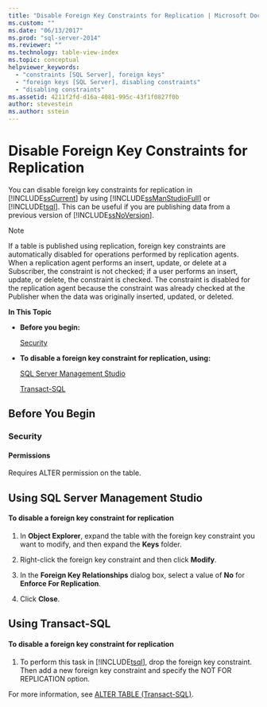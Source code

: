 ```yaml
---
title: "Disable Foreign Key Constraints for Replication | Microsoft Docs"
ms.custom: ""
ms.date: "06/13/2017"
ms.prod: "sql-server-2014"
ms.reviewer: ""
ms.technology: table-view-index
ms.topic: conceptual
helpviewer_keywords: 
  - "constraints [SQL Server], foreign keys"
  - "foreign keys [SQL Server], disabling constraints"
  - "disabling constraints"
ms.assetid: 4211f2fd-d16a-4081-995c-43f1f0827f0b
author: stevestein
ms.author: sstein
---
```

# Disable Foreign Key Constraints for Replication
  You can disable foreign key constraints for replication in [!INCLUDE[ssCurrent](../../includes/sscurrent-md.md)] by using [!INCLUDE[ssManStudioFull](../../includes/ssmanstudiofull-md.md)] or [!INCLUDE[tsql](../../includes/tsql-md.md)]. This can be useful if you are publishing data from a previous version of [!INCLUDE[ssNoVersion](../../includes/ssnoversion-md.md)].  
  
> [!NOTE]  
>  If a table is published using replication, foreign key constraints are automatically disabled for operations performed by replication agents. When a replication agent performs an insert, update, or delete at a Subscriber, the constraint is not checked; if a user performs an insert, update, or delete, the constraint is checked. The constraint is disabled for the replication agent because the constraint was already checked at the Publisher when the data was originally inserted, updated, or deleted.  
  
 **In This Topic**  
  
-   **Before you begin:**  
  
     [Security](#Security)  
  
-   **To disable a foreign key constraint for replication, using:**  
  
     [SQL Server Management Studio](#SSMSProcedure)  
  
     [Transact-SQL](#TsqlProcedure)  
  
##  <a name="BeforeYouBegin"></a> Before You Begin  
  
###  <a name="Security"></a> Security  
  
####  <a name="Permissions"></a> Permissions  
 Requires ALTER permission on the table.  
  
##  <a name="SSMSProcedure"></a> Using SQL Server Management Studio  
  
#### To disable a foreign key constraint for replication  
  
1.  In **Object Explorer**, expand the table with the foreign key constraint you want to modify, and then expand the **Keys** folder.  
  
2.  Right-click the foreign key constraint and then click **Modify**.  
  
3.  In the **Foreign Key Relationships** dialog box, select a value of **No** for **Enforce For Replication**.  
  
4.  Click **Close**.  
  
##  <a name="TsqlProcedure"></a> Using Transact-SQL  
  
#### To disable a foreign key constraint for replication  
  
1.  To perform this task in [!INCLUDE[tsql](../../includes/tsql-md.md)], drop the foreign key constraint. Then add a new foreign key constraint and specify the NOT FOR REPLICATION option.  
  
 For more information, see [ALTER TABLE &#40;Transact-SQL&#41;](/sql/t-sql/statements/alter-table-transact-sql).  
  
###  <a name="TsqlExample"></a>  
